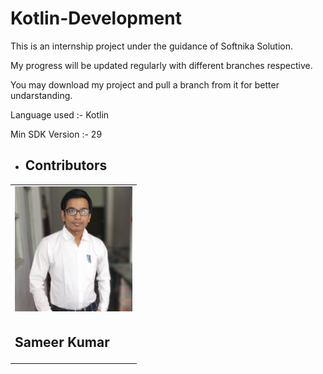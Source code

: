 # Kotlin-Development
<p>This is an internship project under the guidance of Softnika Solution.</p>

<p>My progress will be updated regularly with different branches respective. </p>

<p>You may download my project and pull a branch from it for better undarstanding.</p>

<p>Language used :- Kotlin</p>

<p>Min SDK Version :- 29</p>

<ul><li><h2>Contributors</h2></li></ul>
<table style="width:100%">
<tr>
<td><img src = "https://github.com/sameer2506/Kotlin-Development/blob/master/img/sameer.jpg" height= "200px" ></td>
</tr>
<tr>
<td><h2>Sameer Kumar</h2></td>          
</tr>
</table>

